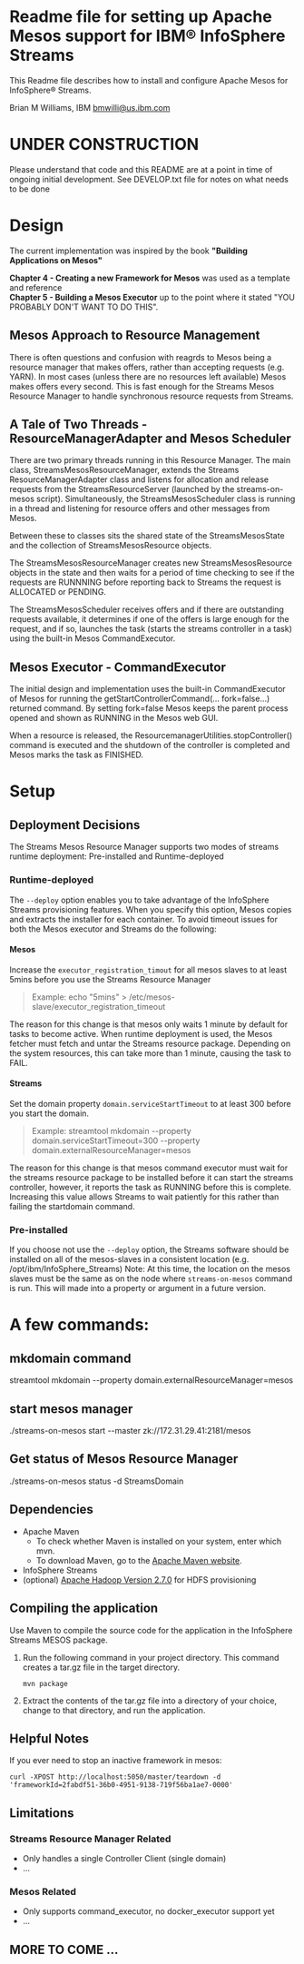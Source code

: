 # Readme file for setting up Apache Mesos support for IBM® InfoSphere Streams
This Readme file describes how to install and configure Apache Mesos for InfoSphere® Streams.

Brian M Williams, IBM
bmwilli@us.ibm.com

# UNDER CONSTRUCTION
Please understand that code and this README are at a point in time of ongoing initial development.
See DEVELOP.txt file for notes on what needs to be done

# Design
The current implementation was inspired by the book <b>"Building Applications on Mesos"</b>

<b>Chapter 4 - Creating a new Framework for Mesos</b> was used as a template and reference
<br>
<b>Chapter 5 - Building a Mesos Executor</b> up to the point where it stated "YOU PROBABLY DON'T WANT TO DO THIS".  

## Mesos Approach to Resource Management
There is often questions and confusion with reagrds to Mesos being a resource manager that makes offers, rather than accepting requests (e.g. YARN).  In most cases (unless there are no resources left available) Mesos makes 
offers every second.  This is fast enough for the Streams Mesos Resource Manager to handle synchronous resource 
requests from Streams.

## A Tale of Two Threads - ResourceManagerAdapter and Mesos Scheduler
There are two primary threads running in this Resource Manager.  The main class, StreamsMesosResourceManager,
extends the Streams ResourceManagerAdapter class and listens for allocation and release requests from the StreamsResourceServer (launched by the streams-on-mesos script).
Simultaneously, the StreamsMesosScheduler class is running in a thread and listening for resource offers and
other messages from Mesos.

Between these to classes sits the shared state of the StreamsMesosState and the collection of StreamsMesosResource objects.

The StreamsMesosResourceManager creates new StreamsMesosResource objects in the state and then waits for a period of time checking to see if the requests are RUNNNING before reporting back to Streams the request is ALLOCATED or PENDING.

The StreamsMesosScheduler receives offers and if there are outstanding requests available, it determines if one of the offers is large enough for the request, and if so, launches the task (starts the streams controller in a task) using the built-in Mesos CommandExecutor.

## Mesos Executor - CommandExecutor
The initial design and implementation uses the built-in CommandExecutor of Mesos for running the getStartControllerCommand(... fork=false...) returned command.  By setting fork=false Mesos
keeps the parent process opened and shown as RUNNING in the Mesos web GUI.

When a resource is released, the ResourcemanagerUtilities.stopController() command is executed and the shutdown of the controller is completed and Mesos marks the task as FINISHED.



# Setup

## Deployment Decisions
The Streams Mesos Resource Manager supports two modes of streams runtime deployment: Pre-installed and Runtime-deployed
### Runtime-deployed
The `--deploy` option enables you to take advantage of the InfoSphere Streams provisioning features. When you specify this option, Mesos copies and extracts the installer for each container. To avoid timeout issues for both the Mesos executor and Streams do the following:
#### Mesos
Increase the `executor_registration_timout` for all mesos slaves to at least 5mins before you use the Streams Resource Manager
>Example: echo "5mins" > /etc/mesos-slave/executor_registration_timeout

The reason for this change is that mesos only waits 1 minute by default for tasks to become active.  When runtime deployment is used, the Mesos fetcher must fetch and untar the Streams resource package.  Depending on the system resources, this can take more than 1 minute, causing the task to FAIL.
	
#### Streams
Set the domain property `domain.serviceStartTimeout` to at least 300 before you start the domain.
>Example: streamtool mkdomain --property domain.serviceStartTimeout=300 --property domain.externalResourceManager=mesos

The reason for this change is that mesos command executor must wait for the streams resource package to be installed before it can start the streams controller, however, it reports the task as RUNNING before this is complete.  Increasing this value allows Streams to wait patiently for this rather than failing the startdomain command.

### Pre-installed
If you choose not use the `--deploy` option, the Streams software should be installed on all of the mesos-slaves in a consistent location (e.g. /opt/ibm/InfoSphere_Streams)
Note: At this time, the location on the mesos slaves must be the same as on the node where `streams-on-mesos` command is run.
This will made into a property or argument in a future version.

# A few commands:

## mkdomain command
streamtool mkdomain --property domain.externalResourceManager=mesos

## start mesos manager 
./streams-on-mesos start --master zk://172.31.29.41:2181/mesos

## Get status of Mesos Resource Manager
./streams-on-mesos status -d StreamsDomain


## Dependencies
* Apache Maven
    * To check whether Maven is installed on your system, enter which mvn.
    * To download Maven, go to the [Apache Maven website](https://maven.apache.org/).
* InfoSphere Streams
* (optional) [Apache Hadoop Version 2.7.0](https://hadoop.apache.org/) for HDFS provisioning

## Compiling the application
Use Maven to compile the source code for the application in the InfoSphere Streams MESOS package.

1. Run the following command in your project directory. This command creates a tar.gz file in the target directory.

    `mvn package`
2. Extract the contents of the tar.gz file into a directory of your choice, change to that directory, and run the application.


## Helpful Notes

If you ever need to stop an inactive framework in mesos:

	curl -XPOST http://localhost:5050/master/teardown -d 'frameworkId=2fabdf51-36b0-4951-9138-719f56ba1ae7-0000'



## Limitations
### Streams Resource Manager Related
* Only handles a single Controller Client (single domain)
* ...

### Mesos Related
* Only supports command_executor, no docker_executor support yet
* ...

## MORE TO COME ...
